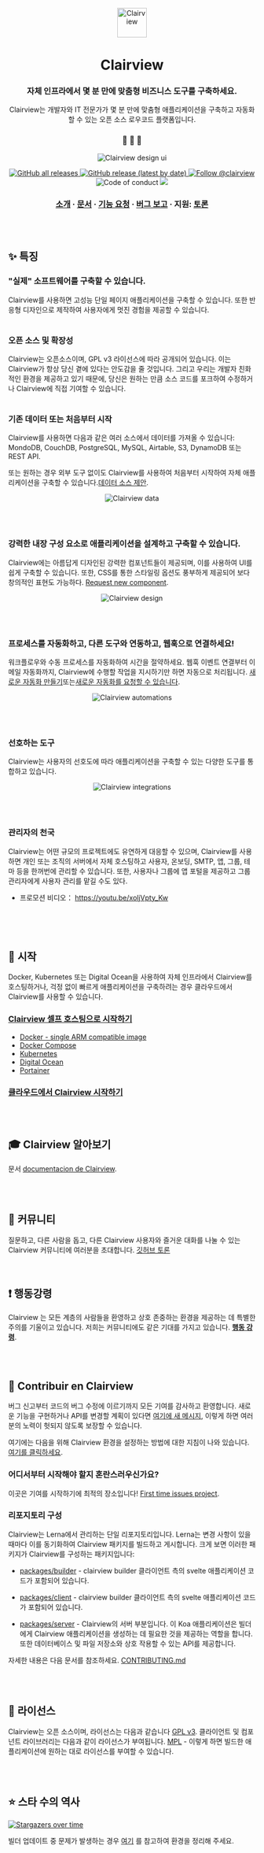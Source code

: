 <p align="center">
  <a href="https://www.clairview.com">
    <img alt="Clairview" src="https://res.cloudinary.com/daog6scxm/image/upload/v1696515725/Branding/Assets/Symbol/RGB/Full%20Colour/Clairview_Symbol_RGB_FullColour_cbqvha_1_z5cwq2.svg" width="60" />
  </a>
</p>
<h1 align="center">
  Clairview
</h1>
<h3 align="center">
  자체 인프라에서 몇 분 만에 맞춤형 비즈니스 도구를 구축하세요. 
</h3>
<p align="center">
  Clairview는 개발자와 IT 전문가가 몇 분 만에 맞춤형 애플리케이션을 구축하고 자동화할 수 있는 오픈 소스 로우코드 플랫폼입니다.
</p>

<h3 align="center">
 🤖 🎨 🚀
</h3>

<p align="center">
  <img alt="Clairview design ui" src="https://res.cloudinary.com/daog6scxm/image/upload/v1633524049/ui/design-ui-wide-mobile_gdaveq.jpg">
</p>

<p align="center">
  <a href="https://github.com/clairview/clairview/releases">
    <img alt="GitHub all releases" src="https://img.shields.io/github/downloads/Clairview/clairview/total">
  </a>
  <a href="https://github.com/clairview/clairview/releases">
    <img alt="GitHub release (latest by date)" src="https://img.shields.io/github/v/release/Clairview/clairview">
  </a>
  <a href="https://twitter.com/intent/follow?screen_name=clairview">
    <img src="https://img.shields.io/twitter/follow/clairview?style=social" alt="Follow @clairview" />
  </a>
  <img src="https://img.shields.io/badge/Contributor%20Covenant-v2.0%20adopted-ff69b4.svg" alt="Code of conduct" />
  <a href="https://codecov.io/gh/Clairview/clairview">
    <img src="https://codecov.io/gh/Clairview/clairview/graph/badge.svg?token=E8W2ZFXQOH"/>
  </a>
</p>

<h3 align="center">
  <a href="https://docs.clairview.com/getting-started">소개</a>
  <span> · </span>
  <a href="https://docs.clairview.com">문서</a>
  <span> · </span>
  <a href="https://github.com/clairview/clairview/discussions?discussions_q=category%3AIdeas">기능 요청</a>
  <span> · </span>
  <a href="https://github.com/clairview/clairview/issues">버그 보고</a>
  <span> · </span>
  지원: <a href="https://github.com/clairview/clairview/discussions">토론</a>
</h3>

<br /><br />
## ✨ 특징

### "실제" 소프트웨어를 구축할 수 있습니다.
Clairview를 사용하면 고성능 단일 페이지 애플리케이션을 구축할 수 있습니다. 또한 반응형 디자인으로 제작하여 사용자에게 멋진 경험을 제공할 수 있습니다.
<br /><br />

### 오픈 소스 및 확장성
Clairview는 오픈소스이며, GPL v3 라이선스에 따라 공개되어 있습니다. 이는 Clairview가 항상 당신 곁에 있다는 안도감을 줄 것입니다. 그리고 우리는 개발자 친화적인 환경을 제공하고 있기 때문에, 당신은 원하는 만큼 소스 코드를 포크하여 수정하거나 Clairview에 직접 기여할 수 있습니다.
<br /><br />

### 기존 데이터 또는 처음부터 시작
Clairview를 사용하면 다음과 같은 여러 소스에서 데이터를 가져올 수 있습니다: MondoDB, CouchDB, PostgreSQL, MySQL, Airtable, S3, DynamoDB 또는 REST API.

또는 원하는 경우 외부 도구 없이도 Clairview를 사용하여 처음부터 시작하여 자체 애플리케이션을 구축할 수 있습니다.[데이터 소스 제안](https://github.com/clairview/clairview/discussions?discussions_q=category%3AIdeas).

<p align="center">
  <img alt="Clairview data" src="https://res.cloudinary.com/daog6scxm/image/upload/v1636970242/Out%20of%20beta%20launch/data_n1tlhf.png">
</p>
<br /><br />

### 강력한 내장 구성 요소로 애플리케이션을 설계하고 구축할 수 있습니다.

Clairview에는 아름답게 디자인된 강력한 컴포넌트들이 제공되며, 이를 사용하여 UI를 쉽게 구축할 수 있습니다. 또한, CSS를 통한 스타일링 옵션도 풍부하게 제공되어 보다 창의적인 표현도 가능하다.
 [Request new component](https://github.com/clairview/clairview/discussions?discussions_q=category%3AIdeas).

<p align="center">
  <img alt="Clairview design" src="https://res.cloudinary.com/daog6scxm/image/upload/v1636970243/Out%20of%20beta%20launch/design-like-a-pro_qhlfeu.gif">
</p>
<br /><br />

### 프로세스를 자동화하고, 다른 도구와 연동하고, 웹훅으로 연결하세요!
워크플로우와 수동 프로세스를 자동화하여 시간을 절약하세요. 웹훅 이벤트 연결부터 이메일 자동화까지, Clairview에 수행할 작업을 지시하기만 하면 자동으로 처리됩니다. [새로운 자동화 만들기](https://github.com/Clairview/automations)또는[새로운 자동화를 요청할 수 있습니다](https://github.com/clairview/clairview/discussions?discussions_q=category%3AIdeas).

<p align="center">
  <img alt="Clairview automations" src="https://res.cloudinary.com/daog6scxm/image/upload/v1636970486/Out%20of%20beta%20launch/automation_riro7u.png">
</p>
<br /><br />

### 선호하는 도구
Clairview는 사용자의 선호도에 따라 애플리케이션을 구축할 수 있는 다양한 도구를 통합하고 있습니다.

<p align="center">
  <img alt="Clairview integrations" src="https://res.cloudinary.com/daog6scxm/image/upload/v1636970242/Out%20of%20beta%20launch/integrations_kc7dqt.png">
</p>
<br /><br />

### 관리자의 천국
Clairview는 어떤 규모의 프로젝트에도 유연하게 대응할 수 있으며, Clairview를 사용하면 개인 또는 조직의 서버에서 자체 호스팅하고 사용자, 온보딩, SMTP, 앱, 그룹, 테마 등을 한꺼번에 관리할 수 있습니다. 또한, 사용자나 그룹에 앱 포털을 제공하고 그룹 관리자에게 사용자 관리를 맡길 수도 있다.
- 프로모션 비디오： https://youtu.be/xoljVpty_Kw

<br /><br /><br />

## 🏁 시작

Docker, Kubernetes 또는 Digital Ocean을 사용하여 자체 인프라에서 Clairview를 호스팅하거나, 걱정 없이 빠르게 애플리케이션을 구축하려는 경우 클라우드에서 Clairview를 사용할 수 있습니다.

### [Clairview 셀프 호스팅으로 시작하기](https://docs.clairview.com/docs/hosting-methods)

- [Docker - single ARM compatible image](https://docs.clairview.com/docs/docker)
- [Docker Compose](https://docs.clairview.com/docs/docker-compose)
- [Kubernetes](https://docs.clairview.com/docs/kubernetes-k8s)
- [Digital Ocean](https://docs.clairview.com/docs/digitalocean)
- [Portainer](https://docs.clairview.com/docs/portainer)


### [클라우드에서 Clairview 시작하기](https://clairview.com)

<br /><br />

## 🎓 Clairview 알아보기
 
문서 [documentacion de Clairview](https://docs.clairview.com/docs).
<br />


<br /><br />

## 💬 커뮤니티

질문하고, 다른 사람을 돕고, 다른 Clairview 사용자와 즐거운 대화를 나눌 수 있는 Clairview 커뮤니티에 여러분을 초대합니다.
[깃허브 토론](https://github.com/clairview/clairview/discussions)
<br /><br /><br />


## ❗ 행동강령

Clairview 는 모든 계층의 사람들을 환영하고 상호 존중하는 환경을 제공하는 데 특별한 주의를 기울이고 있습니다. 저희는 커뮤니티에도 같은 기대를 가지고 있습니다.
[**행동 강령**](https://github.com/clairview/clairview/blob/HEAD/.github/CODE_OF_CONDUCT.md).
<br />

<br /><br />


## 🙌 Contribuir en Clairview

버그 신고부터 코드의 버그 수정에 이르기까지 모든 기여를 감사하고 환영합니다. 새로운 기능을 구현하거나 API를 변경할 계획이 있다면 [여기에 새 메시지](https://github.com/clairview/clairview/issues),
이렇게 하면 여러분의 노력이 헛되지 않도록 보장할 수 있습니다.

여기에는 다음을 위해 Clairview 환경을 설정하는 방법에 대한 지침이 나와 있습니다. [여기를 클릭하세요](https://github.com/clairview/clairview/tree/HEAD/docs/CONTRIBUTING.md).

### 어디서부터 시작해야 할지 혼란스러우신가요?
이곳은 기여를 시작하기에 최적의 장소입니다! [First time issues project](https://github.com/clairview/clairview/projects/22).

### 리포지토리 구성

Clairview는 Lerna에서 관리하는 단일 리포지토리입니다. Lerna는 변경 사항이 있을 때마다 이를 동기화하여 Clairview 패키지를 빌드하고 게시합니다. 크게 보면 이러한 패키지가 Clairview를 구성하는 패키지입니다:

- [packages/builder](https://github.com/clairview/clairview/tree/HEAD/packages/builder) - clairview builder 클라이언트 측의 svelte 애플리케이션 코드가 포함되어 있습니다.

- [packages/client](https://github.com/clairview/clairview/tree/HEAD/packages/client) - clairview builder 클라이언트 측의 svelte 애플리케이션 코드가 포함되어 있습니다.

- [packages/server](https://github.com/clairview/clairview/tree/HEAD/packages/server) - Clairview의 서버 부분입니다. 이 Koa 애플리케이션은 빌더에게 Clairview 애플리케이션을 생성하는 데 필요한 것을 제공하는 역할을 합니다. 또한 데이터베이스 및 파일 저장소와 상호 작용할 수 있는 API를 제공합니다.

자세한 내용은 다음 문서를 참조하세요. [CONTRIBUTING.md](https://github.com/clairview/clairview/blob/HEAD/docs/CONTRIBUTING.md)

<br /><br />


## 📝 라이선스

Clairview는 오픈 소스이며, 라이선스는 다음과 같습니다 [GPL v3](https://www.gnu.org/licenses/gpl-3.0.en.html). 클라이언트 및 컴포넌트 라이브러리는 다음과 같이 라이선스가 부여됩니다. [MPL](https://directory.fsf.org/wiki/License:MPL-2.0) - 이렇게 하면 빌드한 애플리케이션에 원하는 대로 라이선스를 부여할 수 있습니다.

<br /><br />

## ⭐ 스타 수의 역사

[![Stargazers over time](https://starchart.cc/Clairview/clairview.svg)](https://starchart.cc/Clairview/clairview)

빌더 업데이트 중 문제가 발생하는 경우 [여기](https://github.com/clairview/clairview/blob/HEAD/docs/CONTRIBUTING.md#troubleshooting) 를 참고하여 환경을 정리해 주세요.

